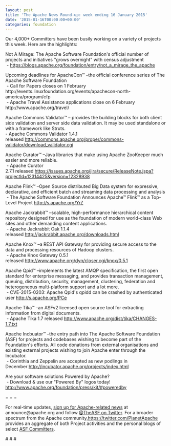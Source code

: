```yaml
---
layout: post
title: 'The Apache News Round-up: week ending 16 January 2015'
date: '2015-01-16T00:00:00+00:00'
categories: foundation
---
```

<p>Our 4,000+ Committers have been busily working on a variety of projects this week. Here are the highlights:</p> 
  <p>Not A Mirage: The Apache Software Foundation's official number of projects and initiatives &quot;grows overnight&quot; with census adjustment<br />&nbsp;- <a href="https://blogs.apache.org/foundation/entry/not_a_mirage_the_apache">https://blogs.apache.org/foundation/entry/not_a_mirage_the_apache</a> </p> 
  <p>Upcoming deadlines for ApacheCon™ –the official conference series of The Apache Software Foundation<br />&nbsp;- Call for Papers closes on 1 February http://events.linuxfoundation.org/events/apachecon-north-america/program/cfp<br />&nbsp;- Apache Travel Assistance applications close on 6 February http://www.apache.org/travel/ </p> 
  <p>Apache Commons Validator™ – provides the building blocks for both client side validation and server side data validation. It may be used standalone or with a framework like Struts.<br />-&nbsp;<span style="white-space: pre-wrap;"></span>Apache Commons Validator 1.4.1 released&nbsp;<a href="http://commons.apache.org/proper/commons-validator/download_validator.cgi">http://commons.apache.org/proper/commons-validator/download_validator.cgi</a></p> 
  <p> </p> 
  <p>Apache Curator™ –Java libraries that make using Apache ZooKeeper much easier and more reliable.<br />&nbsp;- Apache Curator 2.7.1&nbsp;released&nbsp;<a href="https://issues.apache.org/jira/secure/ReleaseNote.jspa?projectId=12314425&amp;version=12328938">https://issues.apache.org/jira/secure/ReleaseNote.jspa?projectId=12314425&amp;version=12328938</a></p> 
  <p>Apache Flink™ –Open Source distributed Big Data system for expressive, declarative, and efficient batch and streaming data processing and analysis<br />&nbsp;- The Apache Software Foundation Announces Apache™ Flink™ as a Top-Level Project&nbsp;<a href="http://s.apache.org/YrZ">http://s.apache.org/YrZ</a></p> 
  <p>Apache Jackrabbit™ –scalable, high-performance hierarchical content repository designed for use as the foundation of modern world-class Web sites and other demanding content applications.<br />&nbsp;- Apache Jackrabbit Oak 1.1.4 released&nbsp;<a href="http://jackrabbit.apache.org/downloads.html">http://jackrabbit.apache.org/downloads.html</a></p> 
  <p>Apache Knox™ –a REST API Gateway for providing secure access to the data and processing resources of Hadoop clusters.<br />&nbsp;- Apache Knox Gateway 0.5.1 released&nbsp;<a href="http://www.apache.org/dyn/closer.cgi/knox/0.5.1">http://www.apache.org/dyn/closer.cgi/knox/0.5.1</a></p> 
  <p>Apache Qpid™ –implements the latest AMQP specification, the first open standard for enterprise messaging, and provides transaction management, queuing, distribution, security, management, clustering, federation and heterogeneous multi-platform support and a lot more.<br />&nbsp;- CVE-2015-0203: Apache Qpid's qpidd can be crashed by authenticated user<span class="Apple-tab-span" style="white-space: pre;"> </span><a href="http://s.apache.org/PCe">http://s.apache.org/PCe</a></p> 
  <p>Apache Tika™ –an ASFv2 licensed open source tool for extracting information from digital documents.<br />&nbsp;- Apache Tika 1.7 released <a href="http://www.apache.org/dist/tika/CHANGES-1.7.txt">http://www.apache.org/dist/tika/CHANGES-1.7.txt</a> </p> 
  <p> </p> 
  <p>Apache Incbuator™ –the entry path into The Apache Software Foundation (ASF) for projects and codebases wishing to become part of the Foundation's efforts. All code donations from external organisations and existing external projects wishing to join Apache enter through the Incubator.<br />&nbsp;-&nbsp;Corinthia and Zeppelin are accepted as new podlings in December&nbsp;<a href="http://incubator.apache.org/projects/index.html">http://incubator.apache.org/projects/index.html</a></p> 
  <p>Are your software solutions Powered by Apache?<br />&nbsp;- Download &amp; use our &quot;Powered By&quot; logos today! <a href="http://www.apache.org/foundation/press/kit/#poweredby">http://www.apache.org/foundation/press/kit/#poweredby</a></p> 
  <p>= = =</p> 
  <p>For real-time updates, <a href="http://www.apache.org/foundation/mailinglists.html#foundation-announce">sign up for Apache-related news</a> at announce@apache.org and follow <a href="https://twitter.com/TheASF">@TheASF on Twitter</a>. For a broader spectrum from the Apache community,<a href="https://twitter.com/PlanetApache">https://twitter.com/PlanetApache</a> provides an aggregate of both Project activities and the personal blogs of select <a href="http://people.apache.org/">ASF Committers</a>.</p> 
  <p># # #</p>
